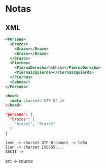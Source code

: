# Notas

## XML

```xml
<Persona>
  <Brazos>
    <Brazo></Brazo>
    <Brazo></Brazo>
  </Brazos>
  <Piernas>
    <PiernaDerecha>hshhshs</PiernaDerecha>
    <PiernaIzquierda></PiernaIzquierda>
  </Piernas>
  <Cabeza/>
</Persona>
```

```html
<head>
  <meta charset="UTF-8" />
</head>
```

```json
"persona": {
  "brazos": [
    "brazo1", "Brazo2"
  ]
}
```

```
león -> charset UTF-8(comun) -> leßn
lion -> charset ISO555....
ASCII ->
```

src -> source
